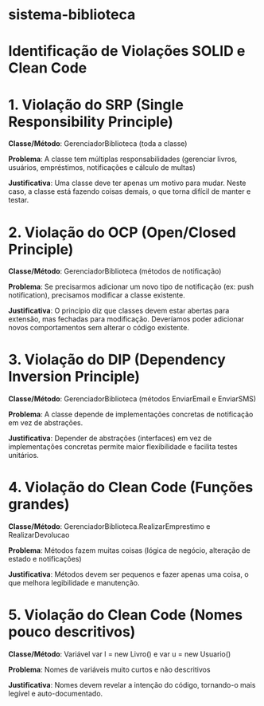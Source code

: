# sistema-biblioteca

# Identificação de Violações SOLID e Clean Code

# 1. Violação do SRP (Single Responsibility Principle)

**Classe/Método**: GerenciadorBiblioteca (toda a classe)

**Problema**: A classe tem múltiplas responsabilidades (gerenciar livros, usuários, empréstimos, notificações e cálculo de multas)

**Justificativa**: Uma classe deve ter apenas um motivo para mudar. Neste caso, a classe está fazendo coisas demais, o que torna difícil de manter e testar.

# 2. Violação do OCP (Open/Closed Principle)

**Classe/Método**: GerenciadorBiblioteca (métodos de notificação)

**Problema**: Se precisarmos adicionar um novo tipo de notificação (ex: push notification), precisamos modificar a classe existente.

**Justificativa**: O princípio diz que classes devem estar abertas para extensão, mas fechadas para modificação. Deveríamos poder adicionar novos comportamentos sem alterar o código existente.

# 3. Violação do DIP (Dependency Inversion Principle)

**Classe/Método**: GerenciadorBiblioteca (métodos EnviarEmail e EnviarSMS)

**Problema**: A classe depende de implementações concretas de notificação em vez de abstrações.

**Justificativa**: Depender de abstrações (interfaces) em vez de implementações concretas permite maior flexibilidade e facilita testes unitários.

# 4. Violação do Clean Code (Funções grandes)

**Classe/Método**: GerenciadorBiblioteca.RealizarEmprestimo e RealizarDevolucao

**Problema**: Métodos fazem muitas coisas (lógica de negócio, alteração de estado e notificações)

**Justificativa**: Métodos devem ser pequenos e fazer apenas uma coisa, o que melhora legibilidade e manutenção.

# 5. Violação do Clean Code (Nomes pouco descritivos)

**Classe/Método**: Variável var l = new Livro() e var u = new Usuario()

**Problema**: Nomes de variáveis muito curtos e não descritivos

**Justificativa**: Nomes devem revelar a intenção do código, tornando-o mais legível e auto-documentado.
